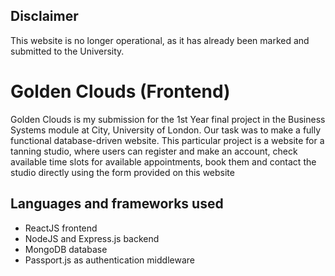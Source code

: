 ## Disclaimer
This website is no longer operational, as it has already been marked and submitted to the University. 

# Golden Clouds (Frontend)
Golden Clouds is my submission for the 1st Year final project in the Business Systems module at City, University of London. Our task was to make a fully functional database-driven website. This particular project is a website for a tanning studio, where users can register and make an account, check available time slots for available appointments, book them and contact the studio directly using the form provided on this website

## Languages and frameworks used
* ReactJS frontend
* NodeJS and Express.js backend
* MongoDB database
* Passport.js as authentication middleware


